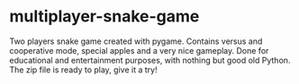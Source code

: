 # multiplayer-snake-game
Two players snake game created with pygame. Contains versus and cooperative mode, special apples and a very nice gameplay. Done for educational and entertainment purposes, with nothing but good old Python. The zip file is ready to play, give it a try!

